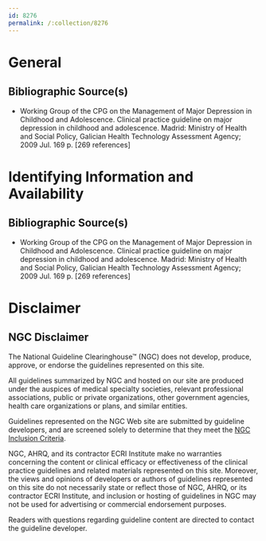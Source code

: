 ```yaml
---
id: 8276
permalink: /:collection/8276
---
```


# General

## Bibliographic Source(s)

- Working Group of the CPG on the Management of Major Depression in Childhood and Adolescence. Clinical practice guideline on major depression in childhood and adolescence. Madrid: Ministry of Health and Social Policy, Galician Health Technology Assessment Agency; 2009 Jul. 169 p. [269 references]

# Identifying Information and Availability

## Bibliographic Source(s)

- Working Group of the CPG on the Management of Major Depression in Childhood and Adolescence. Clinical practice guideline on major depression in childhood and adolescence. Madrid: Ministry of Health and Social Policy, Galician Health Technology Assessment Agency; 2009 Jul. 169 p. [269 references]

# Disclaimer

## NGC Disclaimer

The National Guideline Clearinghouse™ (NGC) does not develop, produce, approve, or endorse the guidelines represented on this site.

All guidelines summarized by NGC and hosted on our site are produced under the auspices of medical specialty societies, relevant professional associations, public or private organizations, other government agencies, health care organizations or plans, and similar entities.

Guidelines represented on the NGC Web site are submitted by guideline developers, and are screened solely to determine that they meet the [NGC Inclusion Criteria](/help-and-about/summaries/inclusion-criteria).

NGC, AHRQ, and its contractor ECRI Institute make no warranties concerning the content or clinical efficacy or effectiveness of the clinical practice guidelines and related materials represented on this site. Moreover, the views and opinions of developers or authors of guidelines represented on this site do not necessarily state or reflect those of NGC, AHRQ, or its contractor ECRI Institute, and inclusion or hosting of guidelines in NGC may not be used for advertising or commercial endorsement purposes.

Readers with questions regarding guideline content are directed to contact the guideline developer.

